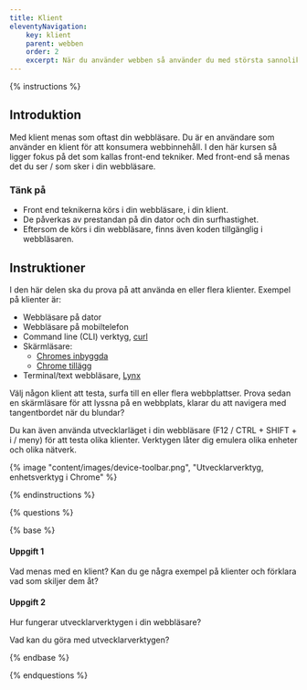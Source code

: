 ```yaml
---
title: Klient
eleventyNavigation:
    key: klient
    parent: webben
    order: 2
    excerpt: När du använder webben så använder du med största sannolikhet någon form av klient, men vad är en klient?
---
```


{% instructions %}

## Introduktion

Med klient menas som oftast din webbläsare. Du är en användare som använder en
klient för att konsumera webbinnehåll. I den här kursen så ligger fokus på det som kallas front-end tekniker. Med front-end så menas det du ser / som sker i din webbläsare.

### Tänk på

-   Front end teknikerna körs i din webbläsare, i din klient.
-   De påverkas av prestandan på din dator och din surfhastighet.
-   Eftersom de körs i din webbläsare, finns även koden tillgänglig i webbläsaren.

## Instruktioner

I den här delen ska du prova på att använda en eller flera klienter. Exempel på klienter är:

-   Webbläsare på dator
-   Webbläsare på mobiltelefon
-   Command line (CLI) verktyg, [curl](https://curl.se/)
-   Skärmläsare:
    - [Chromes inbyggda](https://support.google.com/accessibility/answer/7031755?hl=en)
    - [Chrome tillägg](https://chrome.google.com/webstore/detail/screen-reader/kgejglhpjiefppelpmljglcjbhoiplfn)
-   Terminal/text webbläsare, [Lynx](https://lynx.invisible-island.net/)

Välj någon klient att testa, surfa till en eller flera webbplattser. Prova sedan en skärmläsare för att lyssna på en webbplats, klarar du att navigera med tangentbordet när du blundar?

Du kan även använda utvecklarläget i din webbläsare (F12 / CTRL + SHIFT + i / meny) för att testa olika klienter. Verktygen låter dig emulera olika enheter och olika nätverk.

{% image "content/images/device-toolbar.png", "Utvecklarverktyg, enhetsverktyg i Chrome" %}

{% endinstructions %}

{% questions %}

{% base %}

#### Uppgift 1

Vad menas med en klient? Kan du ge några exempel på klienter och förklara vad som skiljer dem åt?

#### Uppgift 2

Hur fungerar utvecklarverktygen i din webbläsare?

Vad kan du göra med utvecklarverktygen?

{% endbase %}

{% endquestions %}